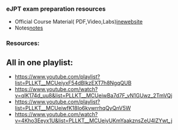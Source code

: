 ### eJPT exam preparation resources

- Official Course Material( PDF,Video,Labs)[inewebsite]
- Notes[notes]

### Resources:
## All in one playlist:
- https://www.youtube.com/playlist?list=PLLKT__MCUeiyxF54dBIkzEXT7h8NgqQUB
- https://www.youtube.com/watch?v=qlK174d_uu8&list=PLLKT__MCUeiwBa7d7F_vN1GUwz_2TmVQj
- https://www.youtube.com/playlist?list=PLLKT__MCUeiwfK18Io6kvwrrhqQyQnV5W
- https://www.youtube.com/watch?v=4Kho3Eeyx1U&list=PLLKT__MCUeiyUKmYaakznsZeU4lZYwt_j



[inewebsite]:https://my.ine.com/CyberSecurity/learning-paths/a223968e-3a74-45ed-884d-2d16760b8bbd/penetration-testing-student
[notes]:https://www.notion.so/course-PTSv4-22ad4ca2ce3e4fe0a5e369217b41c9b3

